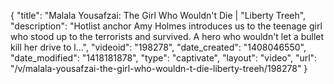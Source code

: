 {
    "title": "Malala Yousafzai: The Girl Who Wouldn't Die | \"Liberty Treeh",
    "description": "Hotlist anchor Amy Holmes introduces us to the teenage girl who stood up to the terrorists and survived. A hero who wouldn't let a bullet kill her drive to l...",
    "videoid": "198278",
    "date_created": "1408046550",
    "date_modified": "1418181878",
    "type": "captivate",
    "layout": "video",
    "url": "\/v\/malala-yousafzai-the-girl-who-wouldn-t-die-liberty-treeh\/198278"
}